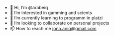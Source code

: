 - 👋 Hi, I’m @arabeiq
- 👀 I’m interested in gamming and scients
- 🌱 I’m currently learning to programm in platzi
- 💞️ I’m looking to collaborate on personal projects
- 📫 How to reach me jona.aniq@gmail.com

<!---
arabeiq/arabeiq is a ✨ special ✨ repository because its `README.md` (this file) appears on your GitHub profile.
You can click the Preview link to take a look at your changes.
--->
